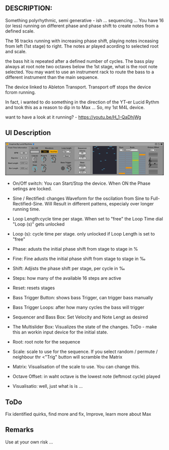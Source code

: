 ## DESCRIPTION:

Something polyrhythmic, semi generative - ish ... sequencing ... You have 16 (or less) running on different phase and phase shift to create notes from a defined scale.

The 16 tracks running with increasing phase shift, playing notes inceasing from left (1st stage) to right. The notes ar played acording to selected root and scale.

the bass hit is repeated after a defined number of cycles. The bass play always at root note two octaves below the 1st stage, what is the root note selected. You may want to use an instrument rack to route the bass to a different instrument than the main sequence.

The device linked to Ableton Transport. Transport off stops the device fcrom running.

In fact, i wanted to do something in the direction of the YT-er Lucid Rythm and took this as a reason to dip in to Max ... So, my 1st M4L device.

want to have a look at it running? - https://youtu.be/H_1-QaDhjWg

## UI Description

![plot](./Device-Screenshot.png)

- On/Off switch: You can Start/Stop the device. When ON the Phase setings are locked.
- Sine / Rectified: changes Waveform for the oscilation from Sine to Full-Rectified-Sine. Will Result in different pattens, especialy over longer running time.
- Loop Length:cycle time per stage. When set to "free" the Loop Time dial "Loop (s)" gets unlocked
- Loop (s): cycle time per stage. only unlocked if Loop Length is set to "free"
- Phase: adusts the initial phase shift from stage to stage in %
- Fine: Fine adusts the initial phase shift from stage to stage in ‰
- Shift: Adjists the phase shift per stage, per cycle in ‰
- Steps: how many of the available 16 steps are active
- Reset: resets stages
- Bass Trigger Button: shows bass Trigger, can trigger bass manually
- Bass Trigger Loops: after how many cycles the bass will trigger
- Sequencer and Bass Box: Set Velocity and Note Lengt as desired

- The Multislider Box: Visualizes the state of the changes. ToDo - make this an  workin input device for the initial state. 

- Root: root note for the sequence
- Scale: scale to use for the sequence. If you select random / permute / neighbour thr <"Trig" button will scramble the Matrix
- Matrix: Visualisation of the scale to use. You can change this.
- Octave Offset: in waht octave is the lowest note (leftmost cycle) played

- Visualisatio: well, just what is is ...

## ToDo

Fix identified quirks, find more and fix, Improve, learn more about Max

## Remarks

Use at your own risk ... 

